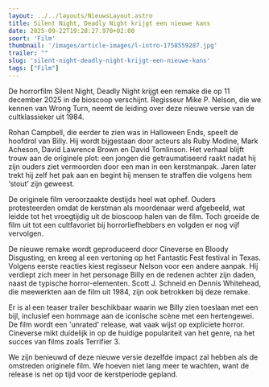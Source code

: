 ```yaml
---
layout: ../../layouts/NieuwsLayout.astro
title: Silent Night, Deadly Night krijgt een nieuwe kans
date: 2025-09-22T19:28:27.970+02:00
soort: 'Film'
thumbnail: '/images/article-images/l-intro-1758559287.jpg'
trailer: ""
slug: 'silent-night-deadly-night-krijgt-een-nieuwe-kans'
tags: ["Film"]
---
```


De horrorfilm Silent Night, Deadly Night krijgt een remake die op 11 december
2025 in de bioscoop verschijnt. Regisseur Mike P. Nelson, die we kennen van
Wrong Turn, neemt de leiding over deze nieuwe versie van de cultklassieker uit
1984.

Rohan Campbell, die eerder te zien was in Halloween Ends, speelt de hoofdrol van
Billy. Hij wordt bijgestaan door acteurs als Ruby Modine, Mark Acheson, David
Lawrence Brown en David Tomlinson. Het verhaal blijft trouw aan de originele
plot: een jongen die getraumatiseerd raakt nadat hij zijn ouders ziet vermoorden
door een man in een kerstmanpak. Jaren later trekt hij zelf het pak aan en
begint hij mensen te straffen die volgens hem ‘stout’ zijn geweest.

De originele film veroorzaakte destijds heel wat ophef. Ouders protesteerden
omdat de kerstman als moordenaar werd afgebeeld, wat leidde tot het vroegtijdig
uit de bioscoop halen van de film. Toch groeide de film uit tot een cultfavoriet
bij horrorliefhebbers en volgden er nog vijf vervolgen.

De nieuwe remake wordt geproduceerd door Cineverse en Bloody Disgusting, en
kreeg al een vertoning op het Fantastic Fest festival in Texas. Volgens eerste
reacties kiest regisseur Nelson voor een andere aanpak. Hij verdiept zich meer
in het personage Billy en de redenen achter zijn daden, naast de typische
horror-elementen. Scott J. Schneid en Dennis Whitehead, die meewerkten aan de
film uit 1984, zijn ook betrokken bij deze remake.

Er is al een teaser trailer beschikbaar waarin we Billy zien toeslaan met een
bijl, inclusief een hommage aan de iconische scène met een hertengewei. De film
wordt een 'unrated' release, wat vaak wijst op expliciete horror. Cineverse mikt
duidelijk in op de huidige populariteit van het genre, na het succes van films
zoals Terrifier 3.

We zijn benieuwd of deze nieuwe versie dezelfde impact zal hebben als de
omstreden originele film. We hoeven niet lang meer te wachten, want de release
is net op tijd voor de kerstperiode gepland.